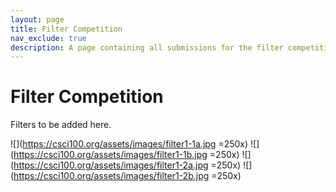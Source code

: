 ```yaml
---
layout: page
title: Filter Competition
nav_exclude: true
description: A page containing all submissions for the filter competition.
---
```


# Filter Competition

Filters to be added here.

![](https://csci100.org/assets/images/filter1-1a.jpg =250x)
![](https://csci100.org/assets/images/filter1-1b.jpg =250x)
![](https://csci100.org/assets/images/filter1-2a.jpg =250x)
![](https://csci100.org/assets/images/filter1-2b.jpg =250x)

